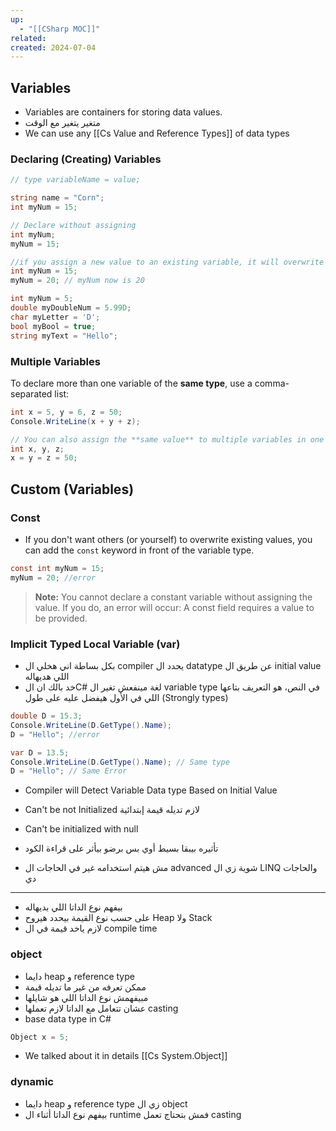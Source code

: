 ```yaml
---
up:
  - "[[CSharp MOC]]"
related: 
created: 2024-07-04
---
```


## Variables
- Variables are containers for storing data values.
- متغير يتغير مع الوقت
- We can use any [[Cs Value and Reference Types]] of data types

### Declaring (Creating) Variables
```cs
// type variableName = value;

string name = "Corn";
int myNum = 15;

// Declare without assigning
int myNum;
myNum = 15;

//if you assign a new value to an existing variable, it will overwrite the previous value
int myNum = 15;
myNum = 20; // myNum now is 20

int myNum = 5;
double myDoubleNum = 5.99D;
char myLetter = 'D';
bool myBool = true;
string myText = "Hello";

```

### Multiple Variables
To declare more than one variable of the **same type**, use a comma-separated list:

```cs
int x = 5, y = 6, z = 50;
Console.WriteLine(x + y + z);

// You can also assign the **same value** to multiple variables in one line
int x, y, z;
x = y = z = 50;
```
## Custom (Variables)
### Const
- If you don't want others (or yourself) to overwrite existing values, you can add the `const` keyword in front of the variable type.

```cs
const int myNum = 15;
myNum = 20; //error
```

> **Note:** You cannot declare a constant variable without assigning the value. 
> If you do, an error will occur: A const field requires a value to be provided.
### Implicit Typed Local Variable (var)
- بكل بساطة اني هخلي ال compiler يحدد ال datatype عن طريق ال initial value اللي هديهاله 
- خد بالك ان الC# لغة مينفعش تغير ال variable type في النص، هو التعريف بتاعها اللي في الأول هيفضل عليه على طول (Strongly types)

```cs
double D = 15.3;
Console.WriteLine(D.GetType().Name);
D = "Hello"; //error

var D = 13.5;
Console.WriteLine(D.GetType().Name); // Same type
D = "Hello"; // Same Error
```
- Compiler will Detect Variable Data type Based on Initial Value
- Can't be not Initialized لازم تديله قيمة إبتدائية
- Can't be initialized with null

- تأثيره بيبقا بسيط أوي بس برضو بيأثر على قراءة الكود
- مش هيتم استخدامه غير في الحاجات ال advanced شوية زي ال LINQ والحاجات دي
---
- بيفهم نوع الداتا اللي بديهاله
- على حسب نوع القيمة بيحدد هيروح Heap ولا Stack
- لازم ياخد قيمة في ال compile time
### object
- دايما heap و reference type
- ممكن تعرفه من غير ما تديله قيمة
- مبيفهمش نوع الداتا اللي هو شايلها
- عشان تتعامل مع الداتا لازم تعملها casting
- base data type in C#

```cs
Object x = 5;
```

- We talked about it in details [[Cs System.Object]]

### dynamic 
- دايما heap و reference type زي ال object
- بيفهم نوع الداتا أثناء ال runtime فمش بتحتاج تعمل casting
